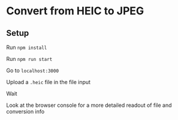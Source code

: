 # Convert from HEIC to JPEG

## Setup

Run `npm install`

Run `npm run start`

Go to `localhost:3000`

Upload a `.heic` file in the file input

Wait

Look at the browser console for a more detailed readout of file and conversion info
